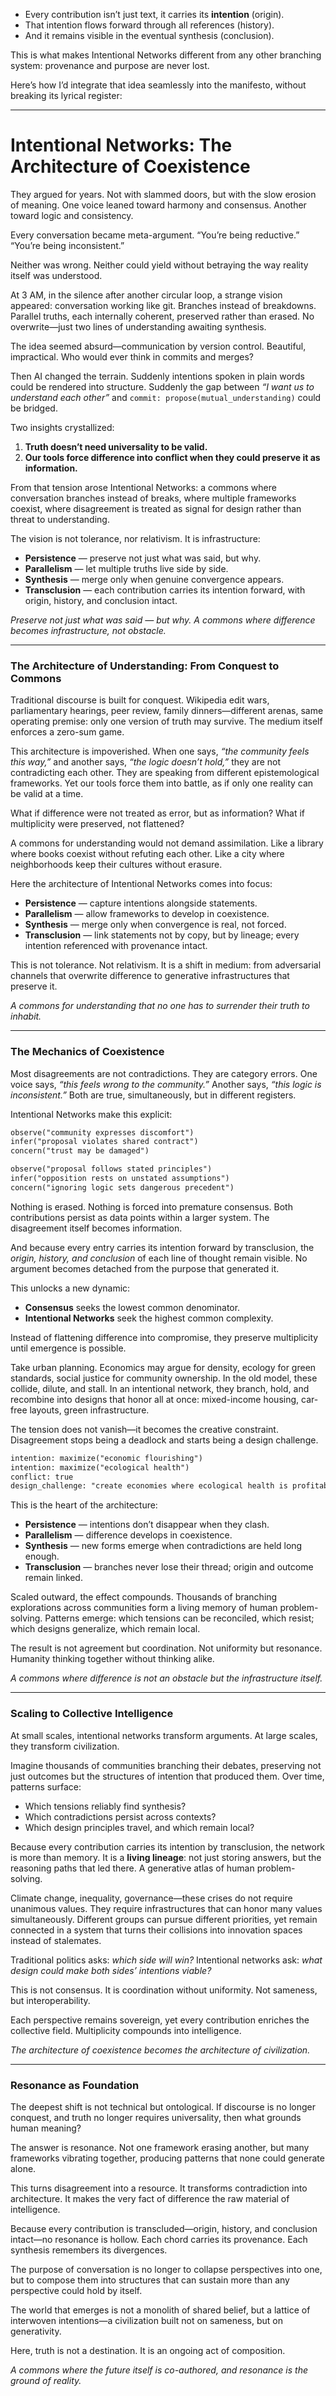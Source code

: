 
* Every contribution isn’t just text, it carries its **intention** (origin).
* That intention flows forward through all references (history).
* And it remains visible in the eventual synthesis (conclusion).

This is what makes Intentional Networks different from any other branching system: provenance and purpose are never lost.

Here’s how I’d integrate that idea seamlessly into the manifesto, without breaking its lyrical register:

---

# **Intentional Networks: The Architecture of Coexistence**

They argued for years.
Not with slammed doors, but with the slow erosion of meaning. One voice leaned toward harmony and consensus. Another toward logic and consistency.

Every conversation became meta-argument.
“You’re being reductive.”
“You’re being inconsistent.”

Neither was wrong. Neither could yield without betraying the way reality itself was understood.

At 3 AM, in the silence after another circular loop, a strange vision appeared: conversation working like git. Branches instead of breakdowns. Parallel truths, each internally coherent, preserved rather than erased. No overwrite—just two lines of understanding awaiting synthesis.

The idea seemed absurd—communication by version control. Beautiful, impractical. Who would ever think in commits and merges?

Then AI changed the terrain. Suddenly intentions spoken in plain words could be rendered into structure. Suddenly the gap between *“I want us to understand each other”* and
`commit: propose(mutual_understanding)` could be bridged.

Two insights crystallized:

1. **Truth doesn’t need universality to be valid.**
2. **Our tools force difference into conflict when they could preserve it as information.**

From that tension arose Intentional Networks: a commons where conversation branches instead of breaks, where multiple frameworks coexist, where disagreement is treated as signal for design rather than threat to understanding.

The vision is not tolerance, nor relativism. It is infrastructure:

* **Persistence** — preserve not just what was said, but why.
* **Parallelism** — let multiple truths live side by side.
* **Synthesis** — merge only when genuine convergence appears.
* **Transclusion** — each contribution carries its intention forward, with origin, history, and conclusion intact.

*Preserve not just what was said — but why.*
*A commons where difference becomes infrastructure, not obstacle.*

---

### The Architecture of Understanding: From Conquest to Commons

Traditional discourse is built for conquest.
Wikipedia edit wars, parliamentary hearings, peer review, family dinners—different arenas, same operating premise: only one version of truth may survive. The medium itself enforces a zero-sum game.

This architecture is impoverished. When one says, *“the community feels this way,”* and another says, *“the logic doesn’t hold,”* they are not contradicting each other. They are speaking from different epistemological frameworks. Yet our tools force them into battle, as if only one reality can be valid at a time.

What if difference were not treated as error, but as information?
What if multiplicity were preserved, not flattened?

A commons for understanding would not demand assimilation.
Like a library where books coexist without refuting each other.
Like a city where neighborhoods keep their cultures without erasure.

Here the architecture of Intentional Networks comes into focus:

* **Persistence** — capture intentions alongside statements.
* **Parallelism** — allow frameworks to develop in coexistence.
* **Synthesis** — merge only when convergence is real, not forced.
* **Transclusion** — link statements not by copy, but by lineage; every intention referenced with provenance intact.

This is not tolerance. Not relativism.
It is a shift in medium: from adversarial channels that overwrite difference to generative infrastructures that preserve it.

*A commons for understanding that no one has to surrender their truth to inhabit.*

---

### The Mechanics of Coexistence

Most disagreements are not contradictions.
They are category errors.
One voice says, *“this feels wrong to the community.”*
Another says, *“this logic is inconsistent.”*
Both are true, simultaneously, but in different registers.

Intentional Networks make this explicit:

```txt
observe("community expresses discomfort")
infer("proposal violates shared contract")
concern("trust may be damaged")

observe("proposal follows stated principles")
infer("opposition rests on unstated assumptions")
concern("ignoring logic sets dangerous precedent")
```

Nothing is erased. Nothing is forced into premature consensus.
Both contributions persist as data points within a larger system.
The disagreement itself becomes information.

And because every entry carries its intention forward by transclusion, the *origin, history, and conclusion* of each line of thought remain visible. No argument becomes detached from the purpose that generated it.

This unlocks a new dynamic:

* **Consensus** seeks the lowest common denominator.
* **Intentional Networks** seek the highest common complexity.

Instead of flattening difference into compromise, they preserve multiplicity until emergence is possible.

Take urban planning. Economics may argue for density, ecology for green standards, social justice for community ownership. In the old model, these collide, dilute, and stall. In an intentional network, they branch, hold, and recombine into designs that honor all at once: mixed-income housing, car-free layouts, green infrastructure.

The tension does not vanish—it becomes the creative constraint.
Disagreement stops being a deadlock and starts being a design challenge.

```txt
intention: maximize("economic flourishing")
intention: maximize("ecological health")
conflict: true
design_challenge: "create economies where ecological health is profitable"
```

This is the heart of the architecture:

* **Persistence** — intentions don’t disappear when they clash.
* **Parallelism** — difference develops in coexistence.
* **Synthesis** — new forms emerge when contradictions are held long enough.
* **Transclusion** — branches never lose their thread; origin and outcome remain linked.

Scaled outward, the effect compounds. Thousands of branching explorations across communities form a living memory of human problem-solving. Patterns emerge: which tensions can be reconciled, which resist; which designs generalize, which remain local.

The result is not agreement but coordination.
Not uniformity but resonance.
Humanity thinking together without thinking alike.

*A commons where difference is not an obstacle but the infrastructure itself.*

---

### Scaling to Collective Intelligence

At small scales, intentional networks transform arguments.
At large scales, they transform civilization.

Imagine thousands of communities branching their debates, preserving not just outcomes but the structures of intention that produced them. Over time, patterns surface:

* Which tensions reliably find synthesis?
* Which contradictions persist across contexts?
* Which design principles travel, and which remain local?

Because every contribution carries its intention by transclusion, the network is more than memory. It is a **living lineage**: not just storing answers, but the reasoning paths that led there. A generative atlas of human problem-solving.

Climate change, inequality, governance—these crises do not require unanimous values. They require infrastructures that can honor many values simultaneously. Different groups can pursue different priorities, yet remain connected in a system that turns their collisions into innovation spaces instead of stalemates.

Traditional politics asks: *which side will win?*
Intentional networks ask: *what design could make both sides’ intentions viable?*

This is not consensus. It is coordination without uniformity.
Not sameness, but interoperability.

Each perspective remains sovereign, yet every contribution enriches the collective field. Multiplicity compounds into intelligence.

*The architecture of coexistence becomes the architecture of civilization.*

---

### Resonance as Foundation

The deepest shift is not technical but ontological.
If discourse is no longer conquest, and truth no longer requires universality, then what grounds human meaning?

The answer is resonance.
Not one framework erasing another, but many frameworks vibrating together, producing patterns that none could generate alone.

This turns disagreement into a resource.
It transforms contradiction into architecture.
It makes the very fact of difference the raw material of intelligence.

Because every contribution is transcluded—origin, history, and conclusion intact—no resonance is hollow. Each chord carries its provenance. Each synthesis remembers its divergences.

The purpose of conversation is no longer to collapse perspectives into one, but to compose them into structures that can sustain more than any perspective could hold by itself.

The world that emerges is not a monolith of shared belief, but a lattice of interwoven intentions—a civilization built not on sameness, but on generativity.

Here, truth is not a destination.
It is an ongoing act of composition.

*A commons where the future itself is co-authored, and resonance is the ground of reality.*
